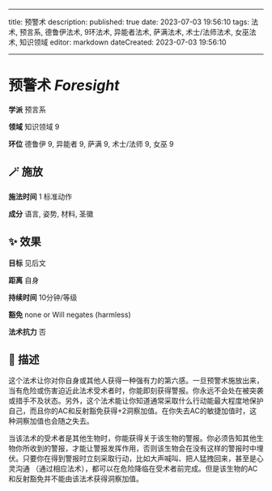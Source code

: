 
---
title: 预警术
description: 
published: true
date: 2023-07-03 19:56:10
tags: 法术, 预言系, 德鲁伊法术, 9环法术, 异能者法术, 萨满法术, 术士/法师法术, 女巫法术, 知识领域
editor: markdown
dateCreated: 2023-07-03 19:56:10

---

# **预警术** *Foresight*

**学派** 预言系 

**领域** 知识领域 9

**环位** 德鲁伊 9, 异能者 9, 萨满 9, 术士/法师 9, 女巫 9

## 🪄 施放

**施法时间** 1 标准动作

**成分** 语言, 姿势, 材料, 圣徽

## ✨ 效果 

**目标** 见后文 

**距离** 自身  

**持续时间** 10分钟/等级 

**豁免** none or Will negates (harmless)

**法术抗力** 否

## 📖 描述

这个法术让你对你自身或其他人获得一种强有力的第六感。一旦预警术施放出来，当有危险或伤害迫近此法术受术者时，你能即刻获得警报。你永远不会处在被突袭或措手不及状态。另外，这个法术能让你知道通常采取什么行动能最大程度地保护自己，而且你的AC和反射豁免获得+2洞察加值。在你失去AC的敏捷加值时，这种洞察加值也会随之失去。

当该法术的受术者是其他生物时，你能获得关于该生物的警报。你必须告知其他生物你所收到的警报，才能让警报发挥作用，否则该生物会在没有这样的警报时中埋伏。只要你在得到警报时立刻采取行动，比如大声喊叫、把人猛拽回来，甚至是心灵沟通 （通过相应法术），都可以在危险降临在受术者前完成。但是该生物的AC和反射豁免并不能由该法术获得洞察加值。
    